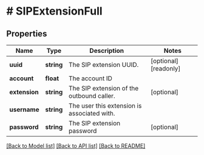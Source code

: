 # # SIPExtensionFull

## Properties

Name | Type | Description | Notes
------------ | ------------- | ------------- | -------------
**uuid** | **string** | The SIP extension UUID. | [optional] [readonly]
**account** | **float** | The account ID |
**extension** | **string** | The SIP extension of the outbound caller. | [optional]
**username** | **string** | The user this extension is associated with. |
**password** | **string** | The SIP extension password | [optional]

[[Back to Model list]](../../README.md#models) [[Back to API list]](../../README.md#endpoints) [[Back to README]](../../README.md)
